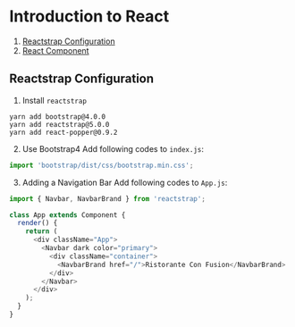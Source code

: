 # Introduction to React
1. [Reactstrap Configuration](#reactstrap-configuration)
2. [React Component](#reactstrap-component)

## Reactstrap Configuration
1. Install `reactstrap`
```shell
yarn add bootstrap@4.0.0
yarn add reactstrap@5.0.0
yarn add react-popper@0.9.2
```
2. Use Bootstrap4
Add following codes to `index.js`:
```javascript
import 'bootstrap/dist/css/bootstrap.min.css';
```
3. Adding a Navigation Bar
Add following codes to `App.js`:
```javascript
import { Navbar, NavbarBrand } from 'reactstrap';

class App extends Component {
  render() {
    return (
      <div className="App">
        <Navbar dark color="primary">
          <div className="container">
            <NavbarBrand href="/">Ristorante Con Fusion</NavbarBrand>
          </div>
        </Navbar>
      </div>
    );
  }
}
```
